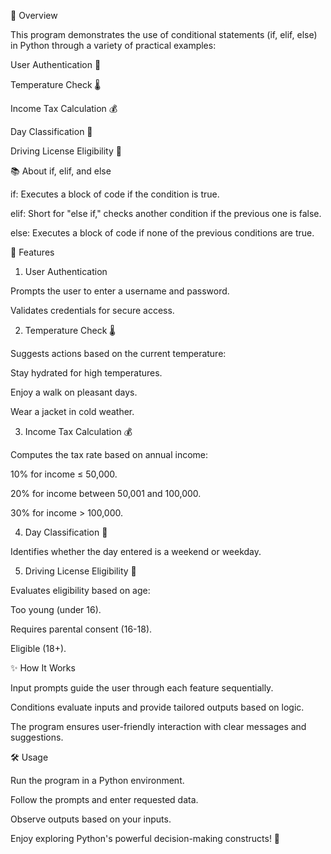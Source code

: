 🚀 Overview

This program demonstrates the use of conditional statements (if, elif, else) in Python through a variety of practical examples:

User Authentication 🔐

Temperature Check 🌡️

Income Tax Calculation 💰

Day Classification 📅

Driving License Eligibility 🚗

📚 About if, elif, and else

if: Executes a block of code if the condition is true.

elif: Short for "else if," checks another condition if the previous one is false.

else: Executes a block of code if none of the previous conditions are true.

🔑 Features

1. User Authentication

Prompts the user to enter a username and password.

Validates credentials for secure access.

2. Temperature Check 🌡️

Suggests actions based on the current temperature:

Stay hydrated for high temperatures.

Enjoy a walk on pleasant days.

Wear a jacket in cold weather.

3. Income Tax Calculation 💰

Computes the tax rate based on annual income:

10% for income ≤ 50,000.

20% for income between 50,001 and 100,000.

30% for income > 100,000.

4. Day Classification 📅

Identifies whether the day entered is a weekend or weekday.

5. Driving License Eligibility 🚗

Evaluates eligibility based on age:

Too young (under 16).

Requires parental consent (16-18).

Eligible (18+).

✨ How It Works

Input prompts guide the user through each feature sequentially.

Conditions evaluate inputs and provide tailored outputs based on logic.

The program ensures user-friendly interaction with clear messages and suggestions.

🛠️ Usage

Run the program in a Python environment.

Follow the prompts and enter requested data.

Observe outputs based on your inputs.

Enjoy exploring Python's powerful decision-making constructs! 🐍
